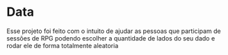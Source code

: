 # Data

Esse projeto foi feito com o intuito de ajudar as pessoas que participam de sessões de RPG podendo escolher a quantidade de lados do seu dado e rodar ele de forma totalmente aleatoria
